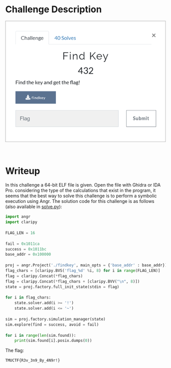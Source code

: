 # Challenge Description
<p align="center">
  <img src="Challenge.png">
</p>
<br>

# Writeup
In this challenge a 64-bit ELF file is given. Open the file with Ghidra or IDA Pro.
considering the type of the calculations that exist in the program, it seems that the best way to solve this challenge is to perform a symbolic execution using Angr.
The solution code for this challenge is as follows (also available in [solve.py](https://github.com/TMUCTF/TMUCTF-2021/blob/main/Reversing/Find%20Key/Writeup%20Files/solve.py)):  
```python
import angr
import claripy

FLAG_LEN = 16

fail = 0x1011ca
success = 0x1011bc
base_addr = 0x100000

proj = angr.Project('./findkey', main_opts = {'base_addr' : base_addr})
flag_chars = [claripy.BVS('flag_%d' %i, 8) for i in range(FLAG_LEN)]
flag = claripy.Concat(*flag_chars)
flag = claripy.Concat(*flag_chars + [claripy.BVV("\n", 8)])
state = proj.factory.full_init_state(stdin = flag)

for i in flag_chars:
	state.solver.add(i >= '!')
	state.solver.add(i <= '~')

sim = proj.factory.simulation_manager(state)
sim.explore(find = success, avoid = fail)

for i in range(len(sim.found)):
	print(sim.found[i].posix.dumps(0))
```  
The flag:
```
TMUCTF{R3v_3n9_By_4N9r!}
```
